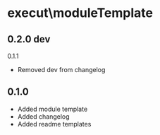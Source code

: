 execut\moduleTemplate
==============================================

0.2.0 dev
-

0.1.1
- Removed dev from changelog

0.1.0
---------------------
- Added module template
- Added changelog
- Added readme templates
